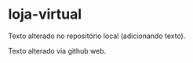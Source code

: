 # loja-virtual

Texto alterado no repositório local (adicionando texto).

Texto alterado via github web.

